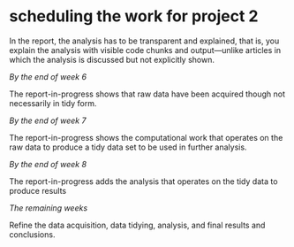 
# scheduling the work for project 2

In the report, the analysis has to be transparent and explained, that
is, you explain the analysis with visible code chunks and output—unlike
articles in which the analysis is discussed but not explicitly shown.

*By the end of week 6*

The report-in-progress shows that raw data have been acquired though not
necessarily in tidy form.

*By the end of week 7*

The report-in-progress shows the computational work that operates on the
raw data to produce a tidy data set to be used in further analysis.

*By the end of week 8*

The report-in-progress adds the analysis that operates on the tidy data
to produce results

*The remaining weeks*

Refine the data acquisition, data tidying, analysis, and final results
and conclusions.
